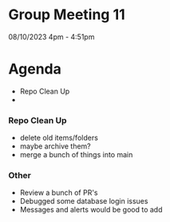 # Group Meeting 11
08/10/2023 4pm - 4:51pm

# Agenda
- Repo Clean Up
- 

### Repo Clean Up
- delete old items/folders
- maybe archive them?
- merge a bunch of things into main

### Other
- Review a bunch of PR's
- Debugged some database login issues
- Messages and alerts would be good to add


